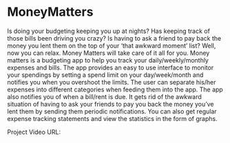 # MoneyMatters
Is doing your budgeting keeping you up at nights? Has keeping track of those bills been
driving you crazy? Is having to ask a friend to pay back the money you lent them on the
top of your ‘that awkward moment’ list? Well, now you can relax. Money Matters will take
care of it all for you.
Money matters is a budgeting app to help you track your daily/weekly/monthly expenses
and bills. The app provides an easy to use interface to monitor your spendings by setting a
spend limit on your day/week/month and notifies you when you overshoot the limits. The
user can separate his/her expenses into different categories when feeding them into the
app. The app also notifies you of when a bill/rent is due. It gets rid of the awkward
situation of having to ask your friends to pay you back the money you’ve lent them by
sending them periodic notifications. You can also get regular expense tracking statements
and view the statistics in the form of graphs.

Project Video URL: 